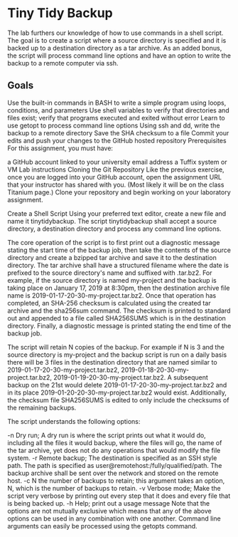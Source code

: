 # Tiny Tidy Backup  
The lab furthers our knowledge of how to use commands in a shell script. The goal is to create a script where a source directory is specified and it is backed up to a destination directory as a tar archive. As an added bonus, the script will process command line options and have an option to write the backup to a remote computer via ssh.

## Goals
Use the built-in commands in BASH to write a simple program using loops, conditions, and parameters
Use shell variables to verify that directories and files exist; verify that programs executed and exited without error
Learn to use getopt to process command line options
Using ssh and dd, write the backup to a remote directory
Save the SHA checksum to a file
Commit your edits and push your changes to the GitHub hosted repository
Prerequisites
For this assignment, you must have:

a GitHub account linked to your university email address
a Tuffix system or VM
Lab instructions
Cloning the Git Repository
Like the previous exercise, once you are logged into your GitHub account, open the assignment URL that your instructor has shared with you. (Most likely it will be on the class Titanium page.) Clone your repository and begin working on your laboratory assignment.

Create a Shell Script
Using your preferred text editor, create a new file and name it tinytidybackup. The script tinytidybackup shall accept a source directory, a destination directory and process any command line options.

The core operation of the script is to first print out a diagnostic message stating the start time of the backup job, then take the contents of the source directory and create a bzipped tar archive and save it to the destination directory. The tar archive shall have a structured filename where the date is prefixed to the source directory's name and suffixed with .tar.bz2. For example, if the source directory is named my-project and the backup is taking place on January 17, 2019 at 8:30pm, then the destination archive file name is 2019-01-17-20-30-my-project.tar.bz2. Once that operation has completed, an SHA-256 checksum is calculated using the created tar archive and the sha256sum command. The checksum is printed to standard out and appended to a file called SHA256SUMS which is in the destination directory. Finally, a diagnostic message is printed stating the end time of the backup job.

The script will retain N copies of the backup. For example if N is 3 and the source directory is my-project and the backup script is run on a daily basis there will be 3 files in the destination directory that are named similar to 2019-01-17-20-30-my-project.tar.bz2, 2019-01-18-20-30-my-project.tar.bz2, 2019-01-19-20-30-my-project.tar.bz2. A subsequent backup on the 21st would delete 2019-01-17-20-30-my-project.tar.bz2 and in its place 2019-01-20-20-30-my-project.tar.bz2 would exist. Additionally, the checksum file SHA256SUMS is edited to only include the checksums of the remaining backups.

The script understands the following options:

-n Dry run; A dry run is where the script prints out what it would do, including all the files it would backup, where the files will go, the name of the tar archive, yet does not do any operations that would modify the file system.
-r Remote backup; The destination is specified as an SSH style path. The path is specified as user@remotehost:/fully/qualified/path. The backup archive shall be sent over the network and stored on the remote host.
-c N the number of backups to retain; this argument takes an option, N, which is the number of backups to retain.
-v Verbose mode; Make the script very verbose by printing out every step that it does and every file that is being backed up.
-h Help; print out a usage message
Note that the options are not mutually exclusive which means that any of the above options can be used in any combination with one another. Command line arguments can easily be processed using the getopts command.
